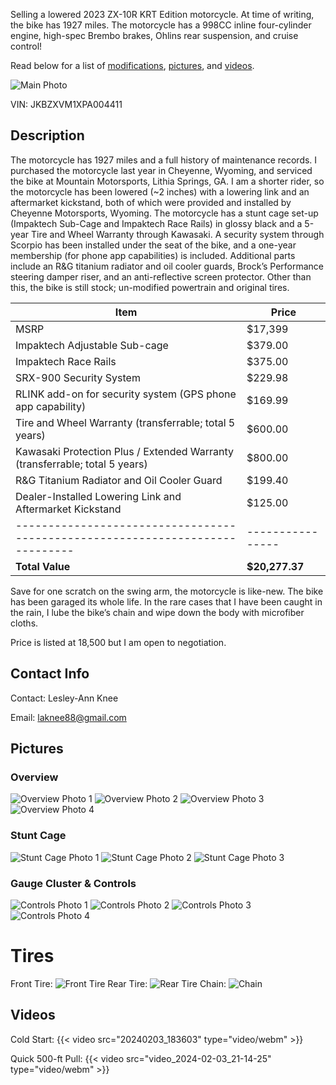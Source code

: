 Selling a lowered 2023 ZX-10R KRT Edition motorcycle. At time of writing, the bike has 1927 miles. The motorcycle has a 998CC inline four-cylinder engine, high-spec Brembo brakes, Ohlins rear suspension, and cruise control!

Read below for a list of [modifications](#description), [pictures](#pictures), and [videos](#videos).

![Main Photo](/138.preview.jpg)

VIN: JKBZXVM1XPA004411

## Description

The motorcycle has 1927 miles and a full history of maintenance records. I purchased the motorcycle last year in Cheyenne, Wyoming, and serviced the bike at Mountain Motorsports, Lithia Springs, GA. I am a shorter rider, so the motorcycle has been lowered (~2 inches) with a lowering link and an aftermarket kickstand, both of which were provided and installed by Cheyenne Motorsports, Wyoming. The motorcycle has a stunt cage set-up (Impaktech Sub-Cage and Impaktech Race Rails) in glossy black and a 5-year Tire and Wheel Warranty through Kawasaki. A security system through Scorpio has been installed under the seat of the bike, and a one-year membership (for phone app capabilities) is included. Additional parts include an R&G titanium radiator and oil cooler guards, Brock’s Performance steering damper riser, and an anti-reflective screen protector. Other than this, the bike is still stock; un-modified powertrain and original tires.

| Item                                                                        | Price          |
|-----------------------------------------------------------------------------|----------------|
| MSRP                                                                        | $17,399        |
| Impaktech Adjustable Sub-cage                                               | $379.00        |
| Impaktech Race Rails                                                        | $375.00        |
| SRX-900 Security System                                                     | $229.98        |
| RLINK add-on for security system (GPS phone app capability)                 | $169.99        |
| Tire and Wheel Warranty (transferrable; total 5 years)                      | $600.00        |
| Kawasaki Protection Plus / Extended Warranty (transferrable; total 5 years) | $800.00        |
| R&G Titanium Radiator and Oil Cooler Guard                                  | $199.40        |
| Dealer-Installed Lowering Link and Aftermarket Kickstand                    | $125.00        |
|-----------------------------------------------------------------------------|----------------|
| **Total Value**                                                             | **$20,277.37** |

Save for one scratch on the swing arm, the motorcycle is like-new. The bike has been garaged its whole life. In the rare cases that I have been caught in the rain, I lube the bike’s chain and wipe down the body with microfiber cloths. 

Price is listed at 18,500 but I am open to negotiation. 

## Contact Info

Contact: Lesley-Ann Knee

Email: laknee88@gmail.com

## Pictures

### Overview
![Overview Photo 1](/138.preview.jpg)
![Overview Photo 2](/135.preview.jpg)
![Overview Photo 3](/134.preview.jpg)
![Overview Photo 4](/133.preview.jpg)

### Stunt Cage
![Stunt Cage Photo 1](/1672.preview.jpg)
![Stunt Cage Photo 2](/1681.preview.jpg)
![Stunt Cage Photo 3](/1678.preview.jpg)

### Gauge Cluster & Controls
![Controls Photo 1](/1668.preview.jpg)
![Controls Photo 2](/1675.preview.jpg)
![Controls Photo 3](/1670.preview.jpg)
![Controls Photo 4](/1671.preview.jpg)

# Tires
Front Tire:
![Front Tire](/1673.preview.jpg)
Rear Tire:
![Rear Tire](/1682.preview.jpg)
Chain:
![Chain](/1683.preview.jpg)

## Videos

Cold Start:
{{< video src="20240203_183603" type="video/webm" >}}

Quick 500-ft Pull:
{{< video src="video_2024-02-03_21-14-25" type="video/webm" >}}
